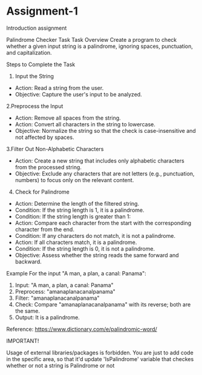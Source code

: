 # Assignment-1
Introduction assignment 

Palindrome Checker Task
Task Overview
Create a program to check whether a given input string is a palindrome, ignoring spaces, punctuation, and capitalization.

Steps to Complete the Task
1. Input the String
- Action: Read a string from the user.
- Objective: Capture the user's input to be analyzed.
  
2.Preprocess the Input
- Action: Remove all spaces from the string.
- Action: Convert all characters in the string to lowercase.
- Objective: Normalize the string so that the check is case-insensitive and not affected by spaces.

3.Filter Out Non-Alphabetic Characters
- Action: Create a new string that includes only alphabetic characters from the processed string.
- Objective: Exclude any characters that are not letters (e.g., punctuation, numbers) to focus only on the relevant content.

4. Check for Palindrome
- Action: Determine the length of the filtered string.
- Condition: If the string length is 1, it is a palindrome.
- Condition: If the string length is greater than 1:
- Action: Compare each character from the start with the corresponding character from the end.
- Condition: If any characters do not match, it is not a palindrome.
- Action: If all characters match, it is a palindrome.
- Condition: If the string length is 0, it is not a palindrome.
- Objective: Assess whether the string reads the same forward and backward.

Example
For the input "A man, a plan, a canal: Panama":

1. Input: "A man, a plan, a canal: Panama"
2. Preprocess: "amanaplanacanalpanama"
3. Filter: "amanaplanacanalpanama"
4. Check: Compare "amanaplanacanalpanama" with its reverse; both are the same.
5. Output: It is a palindrome.

Reference:
https://www.dictionary.com/e/palindromic-word/

IMPORTANT! 

Usage of external libraries/packages is forbidden. You are just to add code in the specific area, so that it'd update 'IsPalindrome' variable that checkes whether or not a string is Palindrome or not

